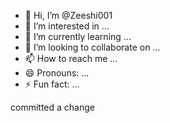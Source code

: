 - 👋 Hi, I’m @Zeeshi001
- 👀 I’m interested in ...
- 🌱 I’m currently learning ...
- 💞️ I’m looking to collaborate on ...
- 📫 How to reach me ...
- 😄 Pronouns: ...
- ⚡ Fun fact: ...
<!---
Zeeshi001/Zeeshi001 is a ✨ special ✨ repository because its `README.md` (this file) appears on your GitHub profile.
You can click the Preview link to take a look at your changes...

--->
committed a change
